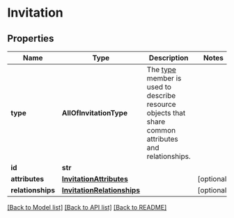 # Invitation

## Properties
Name | Type | Description | Notes
------------ | ------------- | ------------- | -------------
**type** | **AllOfInvitationType** | The [type](https://jsonapi.org/format/#document-resource-object-identification) member is used to describe resource objects that share common attributes and relationships. | 
**id** | **str** |  | 
**attributes** | [**InvitationAttributes**](InvitationAttributes.md) |  | [optional] 
**relationships** | [**InvitationRelationships**](InvitationRelationships.md) |  | [optional] 

[[Back to Model list]](../README.md#documentation-for-models) [[Back to API list]](../README.md#documentation-for-api-endpoints) [[Back to README]](../README.md)

